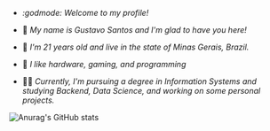 - *:godmode: Welcome to my profile!*

- :ninja:	*My name is Gustavo Santos and I'm glad to have you here!*
- :adult:	*I'm 21 years old and live in the state of Minas Gerais, Brazil.*
- :space_invader:	*I like hardware, gaming, and programming*
- :man_technologist: *Currently, I'm pursuing a degree in Information Systems and studying Backend, Data Science, and working on some personal projects.*

![Anurag's GitHub stats](https://github-readme-stats.vercel.app/api?username=gvstaov&show_icons=true&theme=synthwave)
